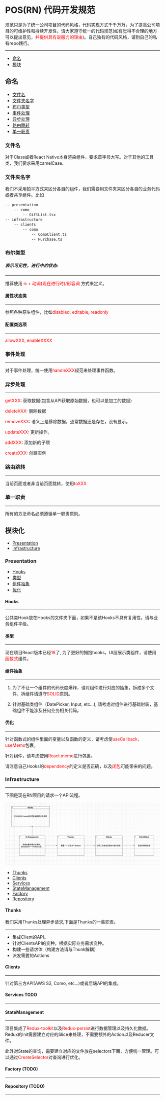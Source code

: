 # POS(RN) 代码开发规范
规范只是为了统一公司项目的代码风格，代码实现方式千千万万，为了提高公司项目的可维护性和持续开发性，请大家遵守统一的代码规范(如有觉得不合理的地方可以提出意见，<font color="red">并提供具有说服力的理由</font>)。自己独有的代码风格，请到自己的私有repo践行。
****

- [命名](#命名)
- [模块](#模块化)

## 命名

- [文件名](#文件名)
- [文件夹名字](#文件夹名字)
- [布尔类型](#布尔类型)
- [事件处理](#事件处理)
- [异步处理](#异步处理)
- [路由跳转](#路由跳转)
- [单一职责](#单一职责)

### 文件名
对于Class或者React Native本身渲染组件，要求首字母大写。对于其他的工具类，我们要求采用camelCase.

### 文件夹名字
我们不采用拍平方式来区分各自的组件，我们需要用文件夹来区分各自的业务代码或者共享组件。比如

``````
-- presentation
    -- como
        -- GiftList.tsx
-- infrastructure
    -- clients
        -- como
            -- ComoClient.ts
            -- Purchase.ts
``````

### 布尔类型

##### 表示可见性，进行中的状态:
***

推荐使用<font color="red"> is + 动词(现在进行时)/形容词</font> 方式来定义。


#### 属性状态类
****

参照各种原生组件，比如<font color="red">disabled, editable, readonly</font>

#### 配置类选项
****

<font color="red">allowXXX, enableXXXX</font>

### 事件处理
****

对于事件处理，统一使用<font color="red">handleXXX</font>规范来处理事件函数。

###  异步处理
****

<font color="red">getXXX</font>: 获取数据(包含从API获取原始数据，也可以是加工的数据)

<font color="red">deleteXXX</font>: 删除数据

<font color="red">removeXXX</font>: 语义上是移除数据，通常数据还是存在，没有显示。

<font color="red">updateXXX</font>: 更新操作。

<font color="red">addXXX</font>: 添加新的子项

<font color="red">createXXX</font>: 创建实例

### 路由跳转
****
当前页面或者非当前页面跳转，使用<font color="red">toXXX</font>

### 单一职责
****
所有的方法命名必须遵循单一职责原则。


## 模块化

- [Presentation](#Presentation)
- [Infrastructure](#Infrastructure)

### Presentation
 - [Hooks](#Hooks)
 - [类型](#类型)
 - [组件抽象](#组件抽象)
 - [优化](#优化)

#### Hooks
****
公共类Hook放在Hooks的文件夹下面，如果不是该Hooks不具有复用性，请与业务组件平级。

#### 类型
****
现在项目React版本已经<font color="red">18</font>了, 为了更好的拥抱hooks，UI层展示类组件，请使用<font color="red">函数式</font>组件。

#### 组件抽象
****

1. 为了不让一个组件的代码长度爆炸，请对组件进行对应的抽象，拆成多个文件，拆组件请遵守<font color="red">SOLID</font>原则。

2. 针对基础类组件（DatePicker, Input, etc...), 请考虑对组件进行基础封装，基础组件不能涉及任何业务相关代码。

#### 优化
***
针对函数式的组件里面的变量以及函数的定义，请考虑使<font color="red">useCallback，useMemo</font>包裹。

针对组件，请考虑使用<font color="red">React.memo</font>进行包裹。

请注意自己Hooks的<font color="red">dependency</font>的定义是否正确，以及<font color="red">闭包</font>可能带来的问题。

### Infrastructure
***

下图是现在RN项目的请求一个API流程。

![](./请求.png)

- [Thunks](#Thunks)
- [Clients](#Clients)
- [Services](#Services)
- [StateManagement](#StateManagement)
- [Factory](#Factory)
- [Repository](#Repository)

#### Thunks
我们采用Thunks处理异步请求,下面是Thunks的一些职责。
***
 - 集成Client的API。
 - 针对ClientsAPI的变种，根据实际业务需求变种。
 - 构建一些请求体（构建方法请与Thunk解耦）
 - 派发需要的Actions

#### Clients
*** 
针对第三方API(AWS S3, Como, etc...)或者后端API的集成。

#### Services TODO
***

#### StateManagement
***
项目集成了<font color="red">Redux-toolkit</font>以及<font 
color="red">Redux-persist</font>进行数据管理以及持久化数据。Redux的Init需要建立对应的Slice来处理，不需要额外的Action以及Reducer文件。

此外对State的查询，需要建立对应的文件放在selectors下面，方便统一管理。可以通过<font color="red">CreateSelector</font>对查询进行优化。

#### Factory (TODO)
***

#### Repository (TODO)
***